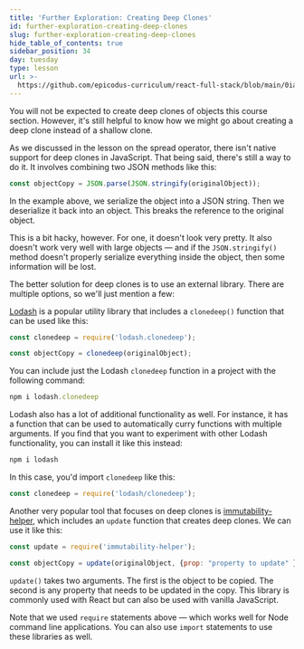 ```yaml
---
title: 'Further Exploration: Creating Deep Clones'
id: further-exploration-creating-deep-clones
slug: further-exploration-creating-deep-clones
hide_table_of_contents: true
sidebar_position: 34
day: tuesday
type: lesson
url: >-
  https://github.com/epicodus-curriculum/react-full-stack/blob/main/0ia_creating_deep_clones.md
---
```


You will not be expected to create deep clones of objects this course section. However, it's still helpful to know how we might go about creating a deep clone instead of a shallow clone.

As we discussed in the lesson on the spread operator, there isn't native support for deep clones in JavaScript. That being said, there's still a way to do it. It involves combining two JSON methods like this:

```js
const objectCopy = JSON.parse(JSON.stringify(originalObject));
```

In the example above, we serialize the object into a JSON string. Then we deserialize it back into an object. This breaks the reference to the original object.

This is a bit hacky, however. For one, it doesn't look very pretty. It also doesn't work very well with large objects — and if the `JSON.stringify()` method doesn't properly serialize everything inside the object, then some information will be lost.

The better solution for deep clones is to use an external library. There are multiple options, so we'll just mention a few:

[Lodash](https://lodash.com/) is a popular utility library that includes a `clonedeep()` function that can be used like this:

```js
const clonedeep = require('lodash.clonedeep');

const objectCopy = clonedeep(originalObject);
```

You can include just the Lodash `clonedeep` function in a project with the following command:

```javascript
npm i lodash.clonedeep
```

Lodash also has a lot of additional functionality as well. For instance, it has a function that can be used to automatically curry functions with multiple arguments. If you find that you want to experiment with other Lodash functionality, you can install it like this instead:

```javascript
npm i lodash
```

In this case, you'd import `clonedeep` like this:

```js
const clonedeep = require('lodash/clonedeep');
```

Another very popular tool that focuses on deep clones is [immutability-helper](https://github.com/kolodny/immutability-helper), which includes an `update` function that creates deep clones. We can use it like this:

```js
const update = require('immutability-helper');

const objectCopy = update(originalObject, {prop: "property to update" });
```

`update()` takes two arguments. The first is the object to be copied. The second is any property that needs to be updated in the copy. This library is commonly used with React but can also be used with vanilla JavaScript.

Note that we used `require` statements above — which works well for Node command line applications. You can also use `import` statements to use these libraries as well.
